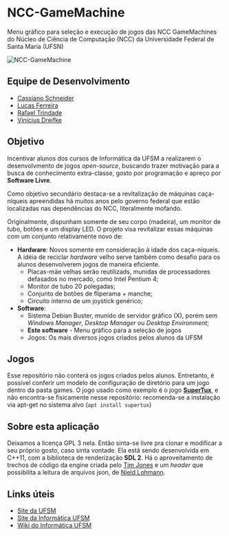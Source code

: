 # NCC-GameMachine
Menu gráfico para seleção e execução de jogos das NCC GameMachines do Núcleo de Ciência de Computação (NCC) da Universidade Federal de Santa Maria (UFSN)

![NCC-GameMachine](http://j.gifs.com/4Rm99k.gif)

## Equipe de Desenvolvimento
 * [Cassiano Schneider](https://github.com/cassiandrei)
 * [Lucas Ferreira](https://github.com/LucasFerreiraDaSilva)
 * [Rafael Trindade](https://github.com/648trindade)
 * [Vinícius Dreifke](https://github.com/Vinniekun)

## Objetivo
Incentivar alunos dos cursos de Informática da UFSM a realizarem o desenvolvmento de jogos _open-source_, buscando trazer motivação para a busca de conhecimento extra-classe, gosto por programação e apreço por **Software Livre**.

Como objetivo secundário destaca-se a revitalização de máquinas caça-níqueis apreendidas há muitos anos pelo governo federal que estão localizadas nas dependências do NCC, literalmente mofando. 

Originalmente, dispunham somente de seu corpo (madeira), um monitor de tubo, botões e um display LED. O projeto visa revitalizar essas máquinas com um conjunto relativamente novo de:

 * **Hardware**: Novos somente em consideração à idade dos caça-níqueis. A idéia de reciclar _hardware_ velho serve também como desafio para os alunos desenvolverem jogos de maneira eficiente.
    * Placas-mãe velhas serão reutilizads, munidas de processadores defasados no mercado, como Intel Pentium 4; 
    * Monitor de tubo 20 polegadas; 
    * Conjunto de botões de fliperama + manche; 
    * Circuito interno de um joystick genérico;
 * **Software**:
    * Sistema Debian Buster, munido de servidor gráfico (X), porém sem _Windows Manager_, _Desktop Manager_ ou _Desktop Environment_;
    * **Este software** - Menu gráfico para a seleção de jogos
    * Jogos: Os mais diversos jogos criados pelos alunos da UFSM

## Jogos
Esse repositório não conterá os jogos criados pelos alunos. Entretanto, é possível conferir um modelo de configuração de diretório para um jogo dentro da pasta games. O jogo usado como exemplo é o jogo [**SuperTux**](http://supertux.org), e não encontra-se fisicamente nesse repositório: recomenda-se a instalação via apt-get no sistema alvo (`apt install supertux`)

## Sobre esta aplicação
Deixamos a licença GPL 3 nela. Então sinta-se livre pra clonar e modificar a seu próprio gosto, caso sinta vontade.
Ela está sendo desenvolvida em C++11, com a biblioteca de renderização **SDL 2**.
Há o aproveitamento de trechos de código da engine criada pelo [Tim Jones](http://SDLTutorials.com) e um _header_ que possibilita a leitura de arquivos json, de [Nield Lohmann](https://github.com/nlohmann/json).

## Links úteis
 * [Site da UFSM](http://ufsm.br)
 * [Site da Informática UFSM](http://www.inf.ufsm.br)
 * [Wiki do Informática UFSM](http://wiki.inf.ufsm.br/)
